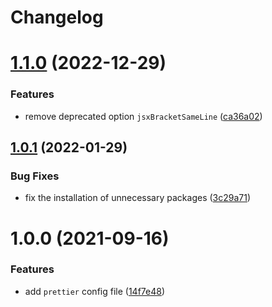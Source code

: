 # Changelog

# [1.1.0](https://github.com/cogni8r/prettier-config-cog/compare/v1.0.1...v1.1.0) (2022-12-29)


### Features

* remove deprecated option `jsxBracketSameLine` ([ca36a02](https://github.com/cogni8r/prettier-config-cog/commit/ca36a0278964ba0f559aeb14b1b331c658e4f02e))

## [1.0.1](https://github.com/cogni8r/prettier-config-cog/compare/v1.0.0...v1.0.1) (2022-01-29)


### Bug Fixes

* fix the installation of unnecessary packages ([3c29a71](https://github.com/cogni8r/prettier-config-cog/commit/3c29a7161750f12ef0fb56f7e9b1870a01620e01))

# 1.0.0 (2021-09-16)


### Features

* add `prettier` config file ([14f7e48](https://github.com/cogni8r/prettier-config-cog/commit/14f7e480096a3c23d2a5fe44c721c0ba9ef31628))
